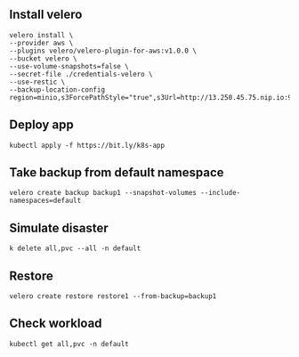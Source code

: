 ## Install velero

```
velero install \
--provider aws \
--plugins velero/velero-plugin-for-aws:v1.0.0 \
--bucket velero \
--use-volume-snapshots=false \
--secret-file ./credentials-velero \
--use-restic \
--backup-location-config region=minio,s3ForcePathStyle="true",s3Url=http://13.250.45.75.nip.io:9000
```

## Deploy app
```
kubectl apply -f https://bit.ly/k8s-app
```

## Take backup from default namespace
```
velero create backup backup1 --snapshot-volumes --include-namespaces=default
```

## Simulate disaster
```
k delete all,pvc --all -n default
```


## Restore
```
velero create restore restore1 --from-backup=backup1
```

## Check workload
```
kubectl get all,pvc -n default
```


